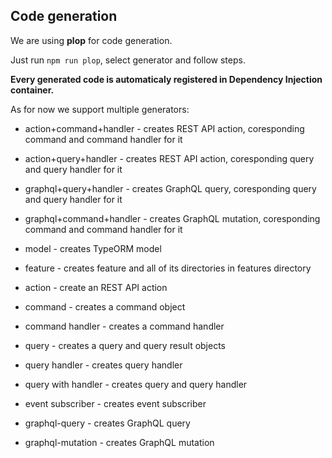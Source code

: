 ## Code generation

We are using **plop** for code generation.

Just run ```npm run plop```, select generator and follow steps.

**Every generated code is automaticaly registered in Dependency Injection container.**

As for now we support multiple generators:

- action+command+handler - creates REST API action, coresponding command and command handler for it

- action+query+handler - creates REST API action, coresponding query and query handler for it

- graphql+query+handler - creates GraphQL query, coresponding query and query handler for it
  
- graphql+command+handler - creates GraphQL mutation, coresponding command and command handler for it

- model - creates TypeORM model
  
- feature - creates feature and all of its directories in features directory

- action - create an REST API action

- command - creates a command object

- command handler - creates a command handler

- query - creates a query and query result objects

- query handler - creates query handler

- query with handler - creates query and query handler 

- event subscriber - creates event subscriber

- graphql-query - creates GraphQL query

- graphql-mutation - creates GraphQL mutation